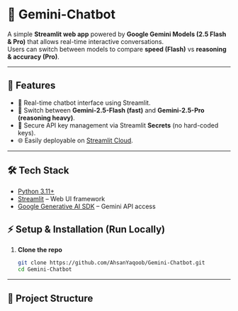 # 🤖 Gemini-Chatbot

A simple **Streamlit web app** powered by **Google Gemini Models (2.5 Flash & Pro)** that allows real-time interactive conversations.  
Users can switch between models to compare **speed (Flash)** vs **reasoning & accuracy (Pro)**.  

---

## 🚀 Features
- 💬 Real-time chatbot interface using Streamlit.  
- 🔄 Switch between **Gemini-2.5-Flash (fast)** and **Gemini-2.5-Pro (reasoning heavy)**.  
- 🔑 Secure API key management via Streamlit **Secrets** (no hard-coded keys).  
- 🌐 Easily deployable on [Streamlit Cloud](https://streamlit.io).  

---

## 🛠️ Tech Stack
- [Python 3.11+](https://www.python.org)  
- [Streamlit](https://streamlit.io/) – Web UI framework  
- [Google Generative AI SDK](https://ai.google.dev/) – Gemini API access  


## ⚡ Setup & Installation (Run Locally)

1. **Clone the repo**
   ```bash
   git clone https://github.com/AhsanYaqoob/Gemini-Chatbot.git
   cd Gemini-Chatbot
---

## 📂 Project Structure
